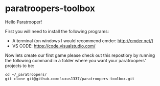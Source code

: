 # paratroopers-toolbox
Hello Paratrooper!

First you will need to install the following programs:
* A terminal (on windows I would recommend cmder: http://cmder.net/)
* VS CODE: https://code.visualstudio.com/

Now lets create our first game please check out this repostiory by running the following command in a folder where you want your paratroopers' projects to be:
```
cd ~/_paratroopers/
git clone git@github.com:luxus1337/paratroopers-toolbox.git
```
